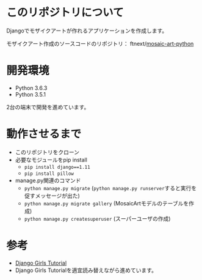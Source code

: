 # このリポジトリについて
Djangoでモザイクアートが作れるアプリケーションを作成します。

モザイクアート作成のソースコードのリポジトリ：
ftnext/[mosaic-art-python](https://github.com/ftnext/mosaic-art-python)

# 開発環境
* Python 3.6.3
* Python 3.5.1

2台の端末で開発を進めています。

# 動作させるまで
* このリポジトリをクローン
* 必要なモジュールをpip install
  * `pip install django==1.11`
  * `pip install pillow`
* manage.py関連のコマンド
  * `python manage.py migrate` (`python manage.py runserver`すると実行を促すメッセージが出た)
  * `python manage.py migrate gallery` (MosaicArtモデルのテーブルを作成)
  * `python manage.py createsuperuser` (スーパーユーザの作成)

# 参考
* [Django Girls Tutorial](https://djangogirlsjapan.gitbooks.io/workshop_tutorialjp/)
* Django Girls Tutorialを適宜読み替えながら進めています。
